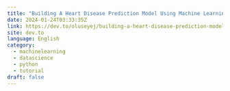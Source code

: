 ```yaml
---
title: "Building A Heart Disease Prediction Model Using Machine Learning"
date: 2024-01-24T03:33:35Z
link: https://dev.to/oluseyej/building-a-heart-disease-prediction-model-using-machine-learning-5fd8?utm_medium=RSS&utm_source=news.12bit.vn
site: dev.to
language: English
category:
  - machinelearning
  - datascience
  - python
  - tutorial
draft: false
---
```

